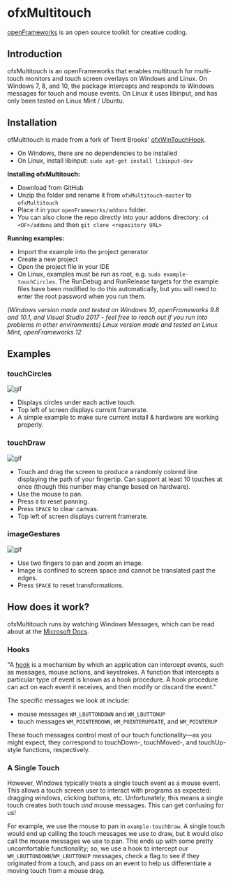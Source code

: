 # ofxMultitouch
[openFrameworks](http://openframeworks.cc/) is an open source toolkit for creative coding.

## Introduction
ofxMultitouch is an openFrameworks that enables multitouch for multi-touch monitors and touch screen overlays on Windows and Linux.
On Windows 7, 8, and 10, the package intercepts and responds to Windows messages for touch and mouse events.
On Linux it uses libinput, and has only been tested on Linux Mint / Ubuntu. 

## Installation
ofMultitouch is made from a fork of Trent Brooks' [ofxWinTouchHook](https://github.com/trentbrooks/ofxWinTouchHook).
- On Windows, there are no dependencies to be installed
- On Linux, install libinput: `sudo apt-get install libinput-dev`

**Installing ofxMultitouch:**
- Download from GitHub
- Unzip the folder and rename it from `ofxMultitouch-master` to `ofxMultitouch`
- Place it in your `openFrameworks/addons` folder.
- You can also clone the repo directly into your addons directory: `cd <OF>/addons` and then `git clone <repository URL>`

**Running examples:**
- Import the example into the project generator
- Create a new project
- Open the project file in your IDE
- On Linux, examples must be run as root, e.g. `sudo example-touchCircles`. The RunDebug and RunRelease targets for the example files have been modified to do this automatically, but you will need to enter the root password when you run them.

*(Windows version made and tested on Windows 10, openFrameworks 9.8 and 10.1, and Visual Studio 2017 - feel free to reach out if you run into problems in other environments)*
*Linux version made and tested on Linux Mint, openFrameworks 12*

## Examples

### touchCircles
![gif](https://i.imgur.com/csCVV4N.gif)
- Displays circles under each active touch.
- Top left of screen displays current framerate.
- A simple example to make sure current install & hardware are working properly.

### touchDraw
![gif](https://i.imgur.com/ji1KP8n.gif)
- Touch and drag the screen to produce a randomly colored line displaying the path of your fingertip. Can support at least 10 touches at once (though this number may change based on hardware). 
- Use the mouse to pan.
- Press `0` to reset panning.
- Press `SPACE` to clear canvas.
- Top left of screen displays current framerate.

### imageGestures
![gif](https://i.imgur.com/hsXeJLF.gif)
- Use two fingers to pan and zoom an image.
- Image is confined to screen space and cannot be translated past the edges.
- Press `SPACE` to reset transformations.


## How does it work?
ofxMultitouch runs by watching Windows Messages, which can be read about at the [Microsoft Docs](https://docs.microsoft.com/en-us/windows/win32/winmsg/about-messages-and-message-queues).

### Hooks
"A [hook](https://docs.microsoft.com/en-us/windows/win32/winmsg/about-hooks) is a mechanism by which an application can intercept events, such as messages, mouse actions, and keystrokes. A function that intercepts a particular type of event is known as a hook procedure. A hook procedure can act on each event it receives, and then modify or discard the event."

The specific messages we look at include:
- mouse messages `WM_LBUTTONDOWN` and `WM_LBUTTONUP`
- touch messages `WM_POINTERDOWN`, `WM_POINTERUPDATE`, and `WM_POINTERUP`

These touch messages control most of our touch functionality⁠—as you might expect, they correspond to touchDown-, touchMoved-, and touchUp-style functions, respectively. 

### A Single Touch
However, Windows typically treats a single touch event as a mouse event. This allows a touch screen user to interact with programs as expected: dragging windows, clicking buttons, etc. Unfortunately, this means a single touch creates both touch *and* mouse messages. This can get confusing for us!

For example, we use the mouse to pan in `example-touchDraw`. A single touch would end up calling the touch messages we use to draw, but it would *also* call the mouse messages we use to pan. This ends up with some pretty uncomfortable functionality; so, we use a hook to intercept our `WM_LBUTTONDOWN`/`WM_LBUTTONUP` messages, check a flag to see if they originated from a touch, and pass on an event to help us differentiate a moving touch from a mouse drag.
